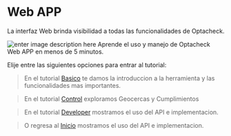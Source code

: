 
# Web APP

La interfaz Web brinda visibilidad a todas las funcionalidades de Optacheck. 

![enter image description here](https://hook-docs.s3.amazonaws.com/images/collage1.png)
Aprende el uso y manejo de Optacheck Web APP en menos de 5 minutos. 

Elije entre las siguientes opciones para entrar al tutorial:
> En el tutorial [Basico](/v1/web-app/basico/introduccion.html) te damos la introduccion a la herramienta y las funcionalidades mas importantes. 

> En el tutorial [Control](https://stackedit.io/) exploramos Geocercas y Cumplimientos 

> En el tutorial [Developer](https://stackedit.io/) mostramos el uso del API e implementacion. 

> O regresa al [Inicio](https://stackedit.io/) mostramos el uso del API e implementacion. 

<!--stackedit_data:
eyJoaXN0b3J5IjpbMTQ1OTE0ODYzOCwxMzUwODIzODI3LC0xNT
E4Mzk0MjMwXX0=
-->